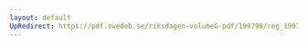 ```yaml
---
layout: default
UpRedirect: https://pdf.swedeb.se/riksdagen-volumeG-pdf/199798/reg_199798/reg_199798_0132.pdf
---
```

